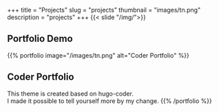 +++
title = "Projects"
slug = "projects"
thumbnail = "images/tn.png"
description = "projects"
+++
{{< slide "/img/">}}


## Portfolio Demo

{{% portfolio image="/images/tn.png" alt="Coder Portfolio" %}}

## Coder Portfolio

This theme is created based on hugo-coder.  
I made it possible to tell yourself more by my change.
{{% /portfolio %}}